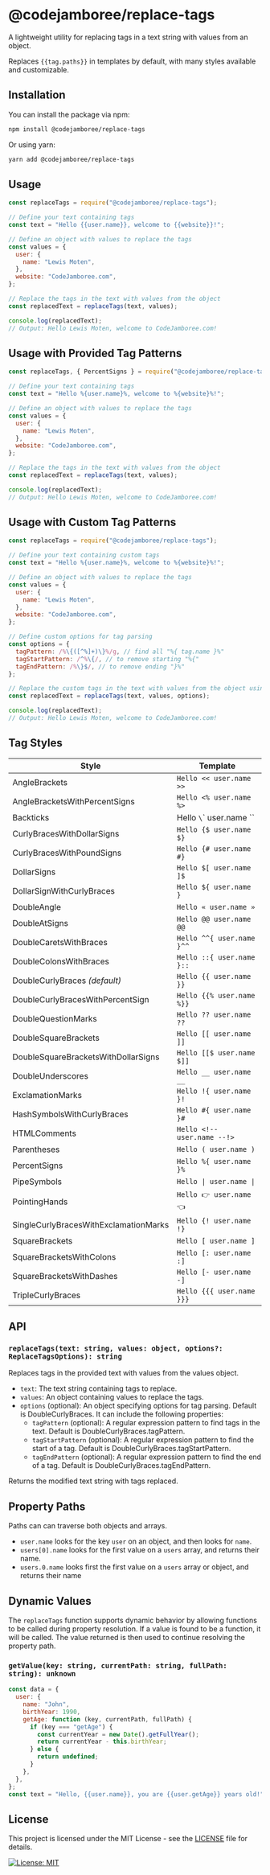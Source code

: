 # @codejamboree/replace-tags

A lightweight utility for replacing tags in a text string with values from an object.

Replaces `{{tag.paths}}` in templates by default, with many styles available and customizable.

## Installation

You can install the package via npm:

```bash
npm install @codejamboree/replace-tags
```

Or using yarn:

```bash
yarn add @codejamboree/replace-tags
```

## Usage

```js
const replaceTags = require("@codejamboree/replace-tags");

// Define your text containing tags
const text = "Hello {{user.name}}, welcome to {{website}}!";

// Define an object with values to replace the tags
const values = {
  user: {
    name: "Lewis Moten",
  },
  website: "CodeJamboree.com",
};

// Replace the tags in the text with values from the object
const replacedText = replaceTags(text, values);

console.log(replacedText);
// Output: Hello Lewis Moten, welcome to CodeJamboree.com!
```

## Usage with Provided Tag Patterns

```js
const replaceTags, { PercentSigns } = require("@codejamboree/replace-tags");

// Define your text containing tags
const text = "Hello %{user.name}%, welcome to %{website}%!";

// Define an object with values to replace the tags
const values = {
  user: {
    name: "Lewis Moten",
  },
  website: "CodeJamboree.com",
};

// Replace the tags in the text with values from the object
const replacedText = replaceTags(text, values);

console.log(replacedText);
// Output: Hello Lewis Moten, welcome to CodeJamboree.com!
```

## Usage with Custom Tag Patterns

```js
const replaceTags = require("@codejamboree/replace-tags");

// Define your text containing custom tags
const text = "Hello %{user.name}%, welcome to %{website}%!";

// Define an object with values to replace the tags
const values = {
  user: {
    name: "Lewis Moten",
  },
  website: "CodeJamboree.com",
};

// Define custom options for tag parsing
const options = {
  tagPattern: /%\{([^%]+)\}%/g, // find all "%{ tag.name }%"
  tagStartPattern: /^%\{/, // to remove starting "%{"
  tagEndPattern: /%\}$/, // to remove ending "}%"
};

// Replace the custom tags in the text with values from the object using custom options
const replacedText = replaceTags(text, values, options);

console.log(replacedText);
// Output: Hello Lewis Moten, welcome to CodeJamboree.com!
```

## Tag Styles

| Style                                 | Template                    |
| ------------------------------------- | --------------------------- |
| AngleBrackets                         | `Hello << user.name >>`     |
| AngleBracketsWithPercentSigns         | `Hello <% user.name %>`     |
| Backticks                             | Hello `\`\` user.name \`\`  |
| CurlyBracesWithDollarSigns            | `Hello {$ user.name $}`     |
| CurlyBracesWithPoundSigns             | `Hello {# user.name #}`     |
| DollarSigns                           | `Hello $[ user.name ]$`     |
| DollarSignWithCurlyBraces             | `Hello ${ user.name }`      |
| DoubleAngle                           | `Hello « user.name »`       |
| DoubleAtSigns                         | `Hello @@ user.name @@`     |
| DoubleCaretsWithBraces                | `Hello ^^{ user.name }^^`   |
| DoubleColonsWithBraces                | `Hello ::{ user.name }::`   |
| DoubleCurlyBraces _(default)_         | `Hello {{ user.name }}`     |
| DoubleCurlyBracesWithPercentSign      | `Hello {{% user.name %}}`   |
| DoubleQuestionMarks                   | `Hello ?? user.name ??`     |
| DoubleSquareBrackets                  | `Hello [[ user.name ]]`     |
| DoubleSquareBracketsWithDollarSigns   | `Hello [[$ user.name $]]`   |
| DoubleUnderscores                     | `Hello __ user.name __`     |
| ExclamationMarks                      | `Hello !{ user.name }!`     |
| HashSymbolsWithCurlyBraces            | `Hello #{ user.name }#`     |
| HTMLComments                          | `Hello <!-- user.name --!>` |
| Parentheses                           | `Hello ( user.name )`       |
| PercentSigns                          | `Hello %{ user.name }%`     |
| PipeSymbols                           | `Hello \| user.name \|`     |
| PointingHands                         | `Hello 👉 user.name 👈`     |
| SingleCurlyBracesWithExclamationMarks | `Hello {! user.name !}`     |
| SquareBrackets                        | `Hello [ user.name ]`       |
| SquareBracketsWithColons              | `Hello [: user.name :]`     |
| SquareBracketsWithDashes              | `Hello [- user.name -]`     |
| TripleCurlyBraces                     | `Hello {{{ user.name }}}`   |

## API

### `replaceTags(text: string, values: object, options?: ReplaceTagsOptions): string`

Replaces tags in the provided text with values from the values object.

- `text`: The text string containing tags to replace.
- `values`: An object containing values to replace the tags.
- `options` (optional): An object specifying options for tag parsing. Default is DoubleCurlyBraces. It can include the following properties:
  - `tagPattern` (optional): A regular expression pattern to find tags in the text. Default is DoubleCurlyBraces.tagPattern.
  - `tagStartPattern` (optional): A regular expression pattern to find the start of a tag. Default is DoubleCurlyBraces.tagStartPattern.
  - `tagEndPattern` (optional): A regular expression pattern to find the end of a tag. Default is DoubleCurlyBraces.tagEndPattern.

Returns the modified text string with tags replaced.

## Property Paths

Paths can can traverse both objects and arrays.

- `user.name` looks for the key `user` on an object, and then looks for `name`.
- `users[0].name` looks for the first value on a `users` array, and returns their name.
- `users.0.name` looks first the first value on a `users` array or object, and returns their name

## Dynamic Values

The `replaceTags` function supports dynamic behavior by allowing functions to be called during property resolution. If a value is found to be a function, it will be called. The value returned is then used to continue resolving the property path.

### `getValue(key: string, currentPath: string, fullPath: string): unknown`

```js
const data = {
  user: {
    name: "John",
    birthYear: 1990,
    getAge: function (key, currentPath, fullPath) {
      if (key === "getAge") {
        const currentYear = new Date().getFullYear();
        return currentYear - this.birthYear;
      } else {
        return undefined;
      }
    },
  },
};
const text = "Hello, {{user.name}}, you are {{user.getAge}} years old!";
```

## License

This project is licensed under the MIT License - see the [LICENSE](LICENSE.md) file for details.

[![License: MIT](https://img.shields.io/badge/License-MIT-yellow.svg)](LICENSE.md)
